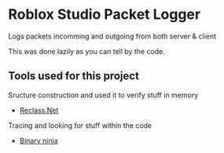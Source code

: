 # Roblox Studio Packet Logger
 Logs packets incomming and outgoing from both server & client

This was done lazily as you can tell by the code.

## Tools used for this project
Sructure construction and used it to verify stuff in memory
- [Reclass.Net](https://github.com/ReClassNET/ReClass.NET)

Tracing and looking for stuff within the code
- [Binary ninja](https://binary.ninja/)
